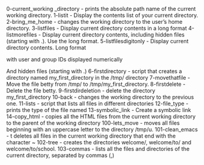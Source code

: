 0-current_working _directory - prints the absolute path name of the current working directory.
1-listit - Display the contents list of your current directory.
2-bring_me_home - changes the working directory to the user’s home directory.
3-listfiles - Display current directory contents in a long format
4-listmorefiles - Display current directory contents, including hidden files (starting with .). Use the long format.
5-listfilesdigitonly - Display current directory contents.
Long format

with user and group IDs displayed numerically

And hidden files (starting with .)
6-firstdirectory - script that creates a directory named my_first_directory in the /tmp/ directory
7-movethatfile - Move the file betty from /tmp/ to /tmp/my_first_directory.
8-firstdelete - Delete the file betty.
9-firstdirdeletion - delete the directory my_first_directory
10-back -  changes the working directory to the previous one.
11-lists - script that lists all files in different directories
12-file_type -  prints the type of the file named
13-symbolic_link - Create a symbolic link
14-copy_html - copies all the HTML files from the current working directory to the parent of the working directory
100-lets_move - moves all files beginning with an uppercase letter to the directory /tmp/u.
101-clean_emacs - t deletes all files in the current working directory that end with the character ~
102-tree  - creates the directories welcome/, welcome/to/ and welcome/to/school.
103-commas -  lists all the files and directories of the current directory, separated by commas (,)
